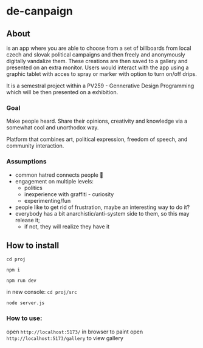 # de-canpaign
## About
is an app where you are able to choose from a set of billboards from local czech and slovak political campaigns and then freely and anonymously digitally vandalize them. These creations are then saved to a gallery and presented on an extra monitor. Users would interact with the app using a graphic tablet with acces to spray or marker with option to turn on/off drips. 

It is a semestral project within a PV259 - Gennerative Design Programming which will be then presented on a exhibition.

### Goal
Make people heard. Share their opinions, creativity and knowledge via a somewhat cool and unorthodox way.

Platform that combines art, political expression, freedom of speech, and community interaction.

### Assumptions
- common hatred connects people 🤪
- engagement  on multiple levels: 
   - politics
   - inexperience with graffiti - curiosity
   - experimenting/fun
- people like to get rid of frustration, maybe an interesting way to do it?
- everybody has a bit anarchistic/anti-system side to them, so this may release it; 
   - if not, they will realize they have it



## How to install
`cd proj`

`npm i `

`npm run dev`

in new console:
`cd proj/src`

`node server.js`

### How to use:
open `http://localhost:5173/` in browser to paint
open `http://localhost:5173/gallery` to view gallery
